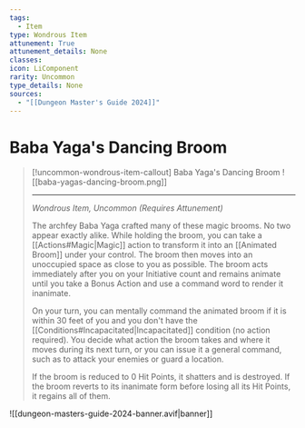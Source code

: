 ```yaml
---
tags:
  - Item
type: Wondrous Item
attunement: True
attunement_details: None
classes:
icon: LiComponent
rarity: Uncommon
type_details: None
sources: 
  - "[[Dungeon Master's Guide 2024]]"
---
```

# Baba Yaga's Dancing Broom
>[!uncommon-wondrous-item-callout] Baba Yaga's Dancing Broom
>![[baba-yagas-dancing-broom.png]]
>
>- - -
>_Wondrous Item, Uncommon (Requires Attunement)_
>
>The archfey Baba Yaga crafted many of these magic brooms. No two appear exactly alike. While holding the broom, you can take a [[Actions#Magic\|Magic]] action to transform it into an [[Animated Broom]] under your control. The broom then moves into an unoccupied space as close to you as possible. The broom acts immediately after you on your Initiative count and remains animate until you take a Bonus Action and use a command word to render it inanimate.
>
>On your turn, you can mentally command the animated broom if it is within 30 feet of you and you don't have the [[Conditions#Incapacitated\|Incapacitated]] condition (no action required). You decide what action the broom takes and where it moves during its next turn, or you can issue it a general command, such as to attack your enemies or guard a location.
>
>If the broom is reduced to 0 Hit Points, it shatters and is destroyed. If the broom reverts to its inanimate form before losing all its Hit Points, it regains all of them.

![[dungeon-masters-guide-2024-banner.avif|banner]]